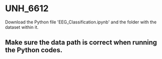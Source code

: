 # UNH_6612
Download the Python file 'EEG_Classification.ipynb' and the folder with the dataset within it.
## Make sure the data path is correct when running the Python codes.
